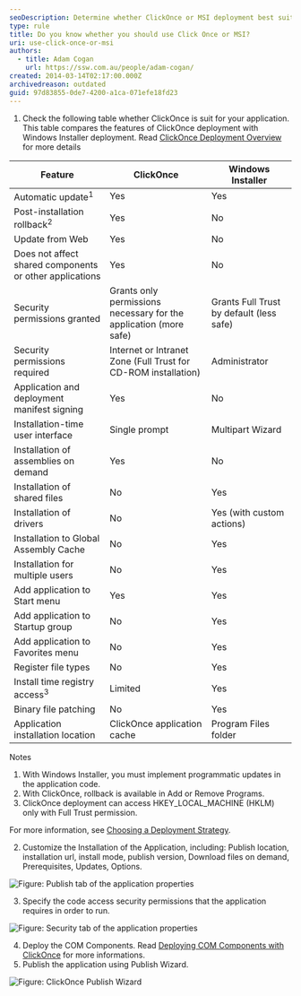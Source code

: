 ```yaml
---
seoDescription: Determine whether ClickOnce or MSI deployment best suits your application's needs by comparing features in this comprehensive table.
type: rule
title: Do you know whether you should use Click Once or MSI?
uri: use-click-once-or-msi
authors:
  - title: Adam Cogan
    url: https://ssw.com.au/people/adam-cogan/
created: 2014-03-14T02:17:00.000Z
archivedreason: outdated
guid: 97d83855-0de7-4200-a1ca-071efe18fd23
---
```


1. Check the following table whether ClickOnce is suit for your application.\
   This table compares the features of ClickOnce deployment with Windows Installer deployment. Read [ClickOnce Deployment Overview](https://learn.microsoft.com/en-us/visualstudio/deployment/clickonce-security-and-deployment?WT.mc_id=ES-MVP-33518) for more details

<!--endintro-->

| Feature                                                 | ClickOnce                                                         | Windows Installer                        |
| ------------------------------------------------------- | ----------------------------------------------------------------- | ---------------------------------------- |
| Automatic update<sup>1</sup>                            | Yes                                                               | Yes                                      |
| Post-installation rollback<sup>2</sup>                  | Yes                                                               | No                                       |
| Update from Web                                         | Yes                                                               | No                                       |
| Does not affect shared components or other applications | Yes                                                               | No                                       |
| Security permissions granted                            | Grants only permissions necessary for the application (more safe) | Grants Full Trust by default (less safe) |
| Security permissions required                           | Internet or Intranet Zone (Full Trust for CD-ROM installation)    | Administrator                            |
| Application and deployment manifest signing             | Yes                                                               | No                                       |
| Installation-time user interface                        | Single prompt                                                     | Multipart Wizard                         |
| Installation of assemblies on demand                    | Yes                                                               | No                                       |
| Installation of shared files                            | No                                                                | Yes                                      |
| Installation of drivers                                 | No                                                                | Yes (with custom actions)                |
| Installation to Global Assembly Cache                   | No                                                                | Yes                                      |
| Installation for multiple users                         | No                                                                | Yes                                      |
| Add application to Start menu                           | Yes                                                               | Yes                                      |
| Add application to Startup group                        | No                                                                | Yes                                      |
| Add application to Favorites menu                       | No                                                                | Yes                                      |
| Register file types                                     | No                                                                | Yes                                      |
| Install time registry access<sup>3</sup>                | Limited                                                           | Yes                                      |
| Binary file patching                                    | No                                                                | Yes                                      |
| Application installation location                       | ClickOnce application cache                                       | Program Files folder                     |

Notes

1. With Windows Installer, you must implement programmatic updates in the application code.
2. With ClickOnce, rollback is available in Add or Remove Programs.
3. ClickOnce deployment can access HKEY_LOCAL_MACHINE (HKLM) only with Full Trust permission.

For more information, see [Choosing a Deployment Strategy](https://learn.microsoft.com/en-us/visualstudio/deployment/choosing-a-clickonce-deployment-strategy?view=vs-2022&WT.mc_id=DT-MVP-33518).

2. Customize the Installation of the Application, including: Publish location, installation url, install mode, publish version, Download files on demand, Prerequisites, Updates, Options.

![Figure: Publish tab of the application properties](clickonce_publishtab.gif)

3. Specify the code access security permissions that the application requires in order to run.

![Figure: Security tab of the application properties](clickonce_securitytab.gif)

4. Deploy the COM Components. Read [Deploying COM Components with ClickOnce](https://learn.microsoft.com/en-us/visualstudio/deployment/deploying-com-components-with-clickonce?WT.mc_id=DT-MVP-33518) for more informations.
5. Publish the application using Publish Wizard.

![Figure: ClickOnce Publish Wizard](images/clickonce_publishwizard.gif)
